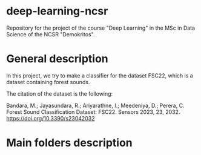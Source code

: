 # deep-learning-ncsr

Repository for the project of the course "Deep Learning" in the MSc in Data Science of the NCSR "Demokritos".

# General description

In this project, we try to make a classifier for the dataset FSC22, which is a dataset containing forest sounds.

The citation of the dataset is the following:

Bandara, M.; Jayasundara, R.; Ariyarathne, I.; Meedeniya, D.; Perera, C. Forest Sound Classification Dataset: FSC22. Sensors 2023, 23, 2032. https://doi.org/10.3390/s23042032

# Main folders description


<!-- Run as:

python main.py --architecture cnn1 --features melspectrograms

or

python main.py --architecture cnn1 --features audiofeatures

You can replace cnn1 with cnn2 also -->